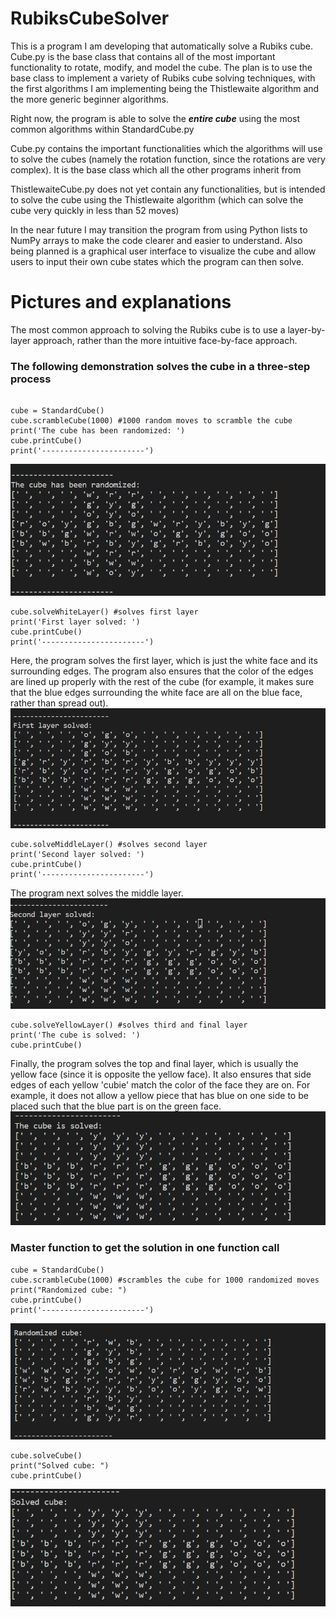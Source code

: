 # RubiksCubeSolver

This is a program I am developing that automatically solve a Rubiks cube. Cube.py is the base class that contains all of the most important functionality to rotate, modify, and model the cube. The plan is to use the base class to implement a variety of Rubiks cube solving techniques, with the first algorithms I am implementing being the Thistlewaite algorithm and the more generic beginner algorithms.

Right now, the program is able to solve the  ***entire cube*** using the most common algorithms within StandardCube.py

Cube.py contains the important functionalities which the algorithms will use to solve the cubes (namely the rotation function, since the rotations are very complex). It is the base class which all the other programs inherit from

ThistlewaiteCube.py does not yet contain any functionalities, but is intended to solve the cube using the Thistlewaite algorithm (which can solve the cube very quickly in less than 52 moves)

In the near future I may transition the program from using Python lists to NumPy arrays to make the code clearer and easier to understand.
Also being planned is a graphical user interface to visualize the cube and allow users to input their own cube states which the program can then solve.

# Pictures and explanations

The most common approach to solving the Rubiks cube is to use a layer-by-layer approach, rather than the more intuitive face-by-face approach.
### The following demonstration solves the cube in a three-step process
```

cube = StandardCube()
cube.scrambleCube(1000) #1000 random moves to scramble the cube
print('The cube has been randomized: ')
cube.printCube()
print('-----------------------')
```

![Cube is first randomized](WorkingPictures/CubeRandomized.png) 
```
cube.solveWhiteLayer() #solves first layer
print('First layer solved: ')
cube.printCube()
print('-----------------------')
```
Here, the program solves the first layer, which is just the white face and its surrounding edges. The program also ensures that the color of the edges are lined up properly with the rest of the cube (for example, it makes sure that the blue edges surrounding the white face are all on the blue face, rather than spread out).
![Program solves the first layer](WorkingPictures/FirstLayerSolved.png)

```
cube.solveMiddleLayer() #solves second layer
print('Second layer solved: ')
cube.printCube()
print('-----------------------')
```
The program next solves the middle layer.
![Program solves the second layer](WorkingPictures/SecondLayerSolved.png)
```
cube.solveYellowLayer() #solves third and final layer
print('The cube is solved: ')
cube.printCube()
```
Finally, the program solves the top and final layer, which is usually the yellow face (since it is opposite the yellow face). It also ensures that side edges of each yellow 'cubie' match the color of the face they are on. For example, it does not allow a yellow piece that has blue on one side to be placed such that the blue part is on the green face.
![Program finishes solving the cube](WorkingPictures/CubeSolved.png)

### Master function to get the solution in one function call
```
cube = StandardCube()
cube.scrambleCube(1000) #scrambles the cube for 1000 randomized moves
print("Randomized cube: ")
cube.printCube()
print('-----------------------')
```
![Cube randomized](WorkingPictures/CubeRandomized_V2.png)
```
cube.solveCube()
print("Solved cube: ")
cube.printCube()
```
![Cube solved](WorkingPictures/CubeSolved_V2.png)

